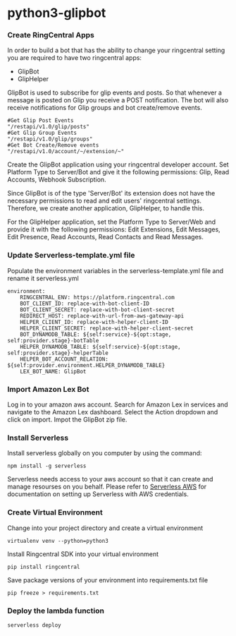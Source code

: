 # python3-glipbot

### Create RingCentral Apps ###
In order to build a bot that has the ability to change your ringcentral setting you are required to have two ringcentral apps:
* GlipBot
* GlipHelper

GlipBot is used to subscribe for glip events and posts. So that whenever a message is posted on Glip you receive a POST notification. The bot will also receive notifications for Glip groups and bot create/remove events.
```
#Get Glip Post Events
"/restapi/v1.0/glip/posts"
#Get Glip Group Events
"/restapi/v1.0/glip/groups"
#Get Bot Create/Remove events
"/restapi/v1.0/account/~/extension/~"
```
Create the GlipBot application using your ringcentral developer account. Set Platform Type to Server/Bot and give it the following permissions: Glip, Read Accounts, Webhook Subscription.

Since GlipBot is of the type 'Server/Bot' its extension does not have the necessary permissions to read and edit users' ringcentral settings. Therefore, we create another application, GlipHelper, to handle this.

For the GlipHelper application, set the Platform Type to Server/Web and provide it with the following permissions: Edit Extensions, Edit Messages, Edit Presence, Read Accounts, Read Contacts and Read Messages.

### Update Serverless-template.yml file ###
Populate the environment variables in the serverless-template.yml file and rename it serverless.yml

```
environment:
    RINGCENTRAL_ENV: https://platform.ringcentral.com
    BOT_CLIENT_ID: replace-with-bot-client-ID
    BOT_CLIENT_SECRET: replace-with-bot-client-secret
    REDIRECT_HOST: replace-with-url-from-aws-gateway-api
    HELPER_CLIENT_ID: replace-with-helper-client-ID
    HELPER_CLIENT_SECRET: replace-with-helper-client-secret
    BOT_DYNAMODB_TABLE: ${self:service}-${opt:stage, self:provider.stage}-botTable
    HELPER_DYNAMODB_TABLE: ${self:service}-${opt:stage, self:provider.stage}-helperTable
    HELPER_BOT_ACCOUNT_RELATION: ${self:provider.environment.HELPER_DYNAMODB_TABLE}
    LEX_BOT_NAME: GlipBot
```

### Import Amazon Lex Bot ###
Log in to your amazon aws account. Search for Amazon Lex in services and navigate to the Amazon Lex dashboard. Select the Action dropdown and click on import. Impot the GlipBot zip file.

### Install Serverless ###
Install serverless globally on you computer by using the command:
```
npm install -g serverless
```
Serverless needs access to your aws account so that it can create and manage resourses on you behalf. Please refer to [Serverless AWS](https://serverless.com/framework/docs/providers/aws/guide/credentials/) for documentation on setting up Serverless with AWS credentials. 

### Create Virtual Environment ###
Change into your project directory and create a virtual environment
```
virtualenv venv --python=python3
```
Install Ringcentral SDK into your virtual environment
```
pip install ringcentral
```
Save package versions of your environment into requirements.txt file
```
pip freeze > requirements.txt
```
### Deploy the lambda function ###
```
serverless deploy
```
